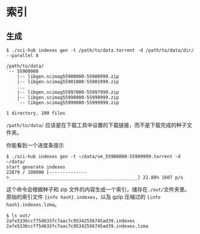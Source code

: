 # 索引

## 生成

```console
$ ./sci-hub indexes gen -t /path/to/data.torrent -d /path/to/data/dir/ --parallel 8
```

```text
/path/to/data/
`-- 55900000
    |-- libgen.scimag55900000-55900999.zip
    |-- libgen.scimag55901000-55901999.zip
    ...
    |-- libgen.scimag55997000-55997999.zip
    |-- libgen.scimag55998000-55998999.zip
    `-- libgen.scimag55999000-55999999.zip

1 directory, 100 files
```

`/path/to/data/` 应该是在下载工具中设置的下载链接，而不是下载完成的种子文件夹。

你能看到一个进度条提示

```console
$ ./sci-hub indexes gen -t ~/data/sm_55900000-55999999.torrent -d ~/data/
start generate indexes
22879 / 100000 [-------------->________________________________________________] 22.88% 1607 p/s
```

这个命令会根据种子和 zip 文件的内容生成一个索引，储存在`./out/`文件夹里。原始的索引文件 `{info hash}.indexes`，以及 gzip 压缩过的 `{info hash}.indexes.lzma`。

```console
$ ls out/
2afe5336ccf75d633fc7aac7c95342556745ad39.indexes
2afe5336ccf75d633fc7aac7c95342556745ad39.indexes.lzma
```
